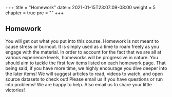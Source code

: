 +++
title = "Homework"
date = 2021-01-15T23:07:09-08:00
weight = 5
chapter = true
pre = "<b></b>"
+++

## Homework

You will get out what you put into this course. Homework is not meant to cause stress or burnout. It is simply used as a time to roam freely as you engage with the material. In order to account for the fact that we are all at various experience levels, homeworks will be progressive in nature. You should aim to tackle the first few items listed on each homework page. That being said, if you have more time, we highly encourage you dive deeper into the later items! We will suggest articles to read, videos to watch, and open source datasets to check out! Please email us if you have questions or run into problems! We are happy to help. Also email us to share your little victories!